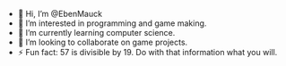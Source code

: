 - 👋 Hi, I’m @EbenMauck
- 👀 I’m interested in programming and game making.
- 🌱 I’m currently learning computer science.
- 💞️ I’m looking to collaborate on game projects.
- ⚡ Fun fact: 57 is divisible by 19. Do with that information what you will.
